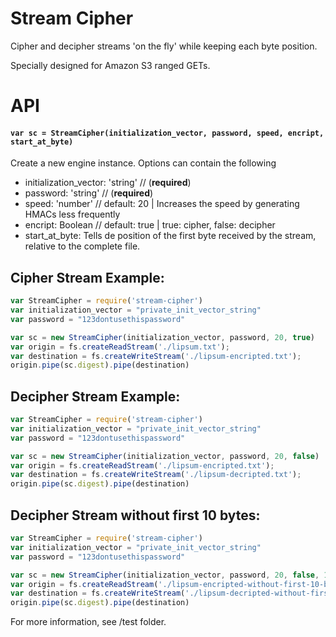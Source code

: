 Stream Cipher
=== 

Cipher and decipher streams 'on the fly' while keeping each byte position.

Specially designed for Amazon S3 ranged GETs.

API
===


#### `var sc = StreamCipher(initialization_vector, password, speed, encript, start_at_byte)`

Create a new engine instance. Options can contain the following

- initialization_vector: 'string' // (**required**)
- password: 'string' // (**required**)
- speed: 'number' // default: 20 | Increases the speed by generating HMACs less frequently
- encript: Boolean // default: true | true: cipher, false: decipher
- start_at_byte: Tells de position of the first byte received by the stream, relative to the complete file.

Cipher Stream Example:
---
```javascript
var StreamCipher = require('stream-cipher')
var initialization_vector = "private_init_vector_string"
var password = "123dontusethispassword"

var sc = new StreamCipher(initialization_vector, password, 20, true)
var origin = fs.createReadStream('./lipsum.txt');
var destination = fs.createWriteStream('./lipsum-encripted.txt');
origin.pipe(sc.digest).pipe(destination)
```

Decipher Stream Example:
---
```javascript
var StreamCipher = require('stream-cipher')
var initialization_vector = "private_init_vector_string"
var password = "123dontusethispassword"

var sc = new StreamCipher(initialization_vector, password, 20, false)
var origin = fs.createReadStream('./lipsum-encripted.txt');
var destination = fs.createWriteStream('./lipsum-decripted.txt');
origin.pipe(sc.digest).pipe(destination)
```

Decipher Stream without first 10 bytes:
---
```javascript
var StreamCipher = require('stream-cipher')
var initialization_vector = "private_init_vector_string"
var password = "123dontusethispassword"

var sc = new StreamCipher(initialization_vector, password, 20, false, 10)
var origin = fs.createReadStream('./lipsum-encripted-without-first-10-bytes.txt');
var destination = fs.createWriteStream('./lipsum-decripted-without-first-10-bytes.txt');
origin.pipe(sc.digest).pipe(destination)
```

For more information, see /test folder.
